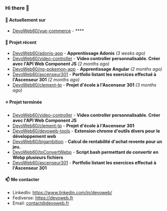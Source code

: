 ### Hi there 👋

#### 👷 Actuellement sur 

- [DevoWeb60/vue-commerce](https://github.com/DevoWeb60/vue-commerce) - ****

#### 🌱 Projet récent

- [DevoWeb60/adonis-app](https://github.com/DevoWeb60/adonis-app) - **Apprentissage Adonis** *(3 weeks ago)*
- [DevoWeb60/video-controller](https://github.com/DevoWeb60/video-controller) - **Video controller personnalisable. Créer avec l&#39;API Web Component JS** *(2 months ago)*
- [DevoWeb60/ng-pokemon-app](https://github.com/DevoWeb60/ng-pokemon-app) - **Apprentissage Angular** *(2 months ago)*
- [DevoWeb60/ascenseur301](https://github.com/DevoWeb60/ascenseur301) - **Portfolio listant les exercices effectué à l&#39;Ascenseur 301** *(2 months ago)*
- [DevoWeb60/clement-tp](https://github.com/DevoWeb60/clement-tp) - **Projet d&#39;école à l&#39;Ascenseur 301** *(3 months ago)*

#### ⭐ Projet terminée

- [DevoWeb60/video-controller](https://github.com/DevoWeb60/video-controller) - **Video controller personnalisable. Créer avec l&#39;API Web Component JS**
- [DevoWeb60/clement-tp](https://github.com/DevoWeb60/clement-tp) - **Projet d&#39;école à l&#39;Ascenseur 301**
- [DevoWeb60/devoweb-tools](https://github.com/DevoWeb60/devoweb-tools) - **Extension chrome d&#39;outils divers pour le développement web**
- [DevoWeb60/bigambition](https://github.com/DevoWeb60/bigambition) - **Calcul de rentabilité d&#39;achat revente pour un jeu.**
- [DevoWeb60/toConvertWebp](https://github.com/DevoWeb60/toConvertWebp) - **Script bash permettant de convertir en Webp plusieurs fichiers**
- [DevoWeb60/ascenseur301](https://github.com/DevoWeb60/ascenseur301) - **Portfolio listant les exercices effectué à l&#39;Ascenseur 301**

#### 📫 Me contacter

- LinkedIn: https://www.linkedin.com/in/devoweb/
- Fediverse: https://devoweb.fr
- Email: contact@devoweb.fr
